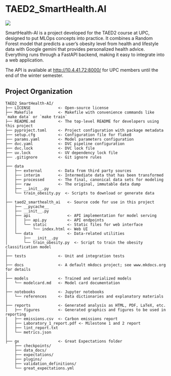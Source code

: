 # TAED2_SmartHealth.AI

<a target="_blank" href="https://cookiecutter-data-science.drivendata.org/">
    <img src="https://img.shields.io/badge/CCDS-Project%20template-328F97?logo=cookiecutter" />
</a>

SmartHealth-AI is a project developed for the TAED2 course at UPC, designed to put MLOps concepts into practice. It combines a Random Forest model that predicts a user’s obesity level from health and lifestyle data with Google gemini that provides personalized health advice. Everything runs through a FastAPI backend, making it easy to integrate into a web application.

The API is available at http://10.4.41.72:8000/ for UPC members until the end of the winter semester.

## Project Organization

```
TAED2_SmartHealth-AI/
├── LICENSE            <- Open-source license
├── Makefile           <- Makefile with convenience commands like `make data` or `make train`
├── README.md          <- The top-level README for developers using this project
├── pyproject.toml     <- Project configuration with package metadata
├── setup.cfg          <- Configuration file for flake8
├── params.yaml        <- Model parameters configuration
├── dvc.yaml           <- DVC pipeline configuration
├── dvc.lock           <- DVC lock file
├── uv.lock            <- UV dependency lock file
├── .gitignore         <- Git ignore rules
│
├── data
│   ├── external       <- Data from third party sources
│   ├── interim        <- Intermediate data that has been transformed
│   ├── processed      <- The final, canonical data sets for modeling
│   ├── raw            <- The original, immutable data dump
│   ├── __init__.py
│   └── train_obesity.py  <- Scripts to download or generate data
│
├── taed2_smarthealth_ai   <- Source code for use in this project
│   ├── __pycache__
│   ├── __init__.py
│   ├── api                <- API implementation for model serving
│   │   ├── api.py         <- API endpoints
│   │   └── static         <- Static files for web interface
│   │       └── index.html <- Web UI
│   └── data               <- Data-related utilities
│       ├── __init__.py
│       └── train_obesity.py  <- Script to train the obesity classification model
│
├── tests              <- Unit and integration tests
│
├── docs               <- A default mkdocs project; see www.mkdocs.org for details
│
├── models             <- Trained and serialized models
│   └── modelcard.md   <- Model card documentation
│
├── notebooks          <- Jupyter notebooks
│   └── references     <- Data dictionaries and explanatory materials
│
├── reports            <- Generated analysis as HTML, PDF, LaTeX, etc.
│   ├── figures        <- Generated graphics and figures to be used in reporting
│   ├── emissions.csv  <- Carbon emissions report
│   ├── Laboratory_1_report.pdf <- Milestone 1 and 2 report
│   ├── lint_report.txt
│   └── metrics.json
│
├── gx                 <- Great Expectations folder
    ├── checkpoints/
    ├── data_docs/
    ├── expectations/
    ├── plugins/
    ├── validation_definitions/
    └── great_expectations.yml
